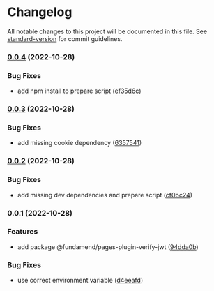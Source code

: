 # Changelog

All notable changes to this project will be documented in this file. See [standard-version](https://github.com/conventional-changelog/standard-version) for commit guidelines.

### [0.0.4](https://github.com/fundamend/fundamend/compare/@fundamend/pages-plugin-verify-jwt@0.0.3...@fundamend/pages-plugin-verify-jwt@0.0.4) (2022-10-28)


### Bug Fixes

* add npm install to prepare script ([ef35d6c](https://github.com/fundamend/fundamend/commit/ef35d6c308bbbfebe4d1b7dd115a1ab4917ed504))

### [0.0.3](https://github.com/fundamend/fundamend/compare/@fundamend/pages-plugin-verify-jwt@0.0.2...@fundamend/pages-plugin-verify-jwt@0.0.3) (2022-10-28)


### Bug Fixes

* add missing cookie dependency ([6357541](https://github.com/fundamend/fundamend/commit/63575416f7dff9fa595c38232ca94a3bfeac67f4))

### [0.0.2](https://github.com/fundamend/fundamend/compare/@fundamend/pages-plugin-verify-jwt@0.0.1...@fundamend/pages-plugin-verify-jwt@0.0.2) (2022-10-28)


### Bug Fixes

* add missing dev dependencies and prepare script ([cf0bc24](https://github.com/fundamend/fundamend/commit/cf0bc2436f8c489a3ea547612786963cb15f05dc))

### 0.0.1 (2022-10-28)


### Features

* add package @fundamend/pages-plugin-verify-jwt ([94dda0b](https://github.com/fundamend/fundamend/commit/94dda0bd7633abd8bfc56cba5dd28a55a0fa595a))


### Bug Fixes

* use correct environment variable ([d4eeafd](https://github.com/fundamend/fundamend/commit/d4eeafdc98355c979165b7e65eee92a5064879f1))
